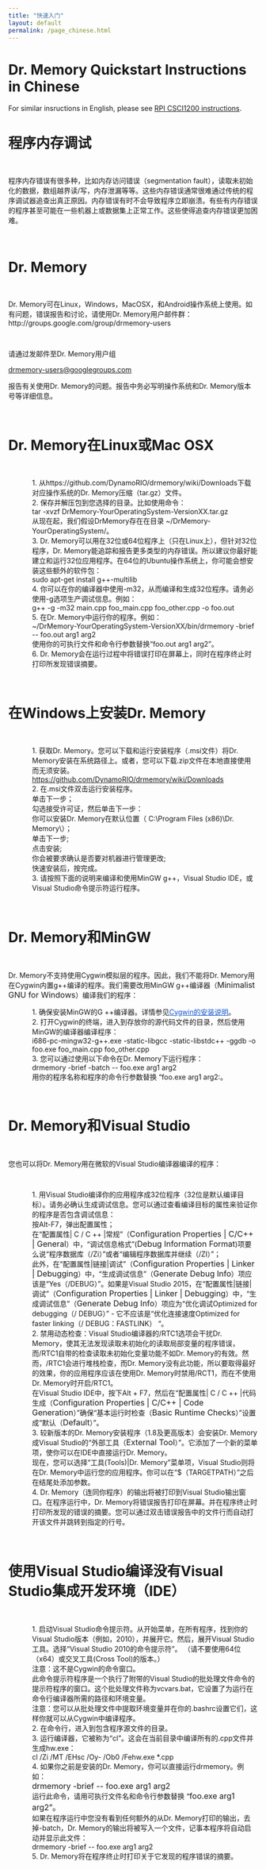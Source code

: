 ```yaml
---
title: "快速入门"
layout: default
permalink: /page_chinese.html
---
```


<h1>Dr. Memory Quickstart Instructions in Chinese</h1>
<div id="contents"><style type="text/css">
ol.lst-kix_ccynm2s5jgpg-3.start{counter-reset:lst-ctn-kix_ccynm2s5jgpg-3 0}
.lst-kix_8mao8ko3tbz9-2>li{counter-increment:lst-ctn-kix_8mao8ko3tbz9-2}
.lst-kix_ccynm2s5jgpg-4>li{counter-increment:lst-ctn-kix_ccynm2s5jgpg-4}
.lst-kix_7zfnk4viec1q-5>li{counter-increment:lst-ctn-kix_7zfnk4viec1q-5}
ol.lst-kix_7zfnk4viec1q-3.start{counter-reset:lst-ctn-kix_7zfnk4viec1q-3 0}
.lst-kix_wlb3hlgsti7x-6>li{counter-increment:lst-ctn-kix_wlb3hlgsti7x-6}
.lst-kix_8mao8ko3tbz9-0>li{counter-increment:lst-ctn-kix_8mao8ko3tbz9-0}
.lst-kix_7zfnk4viec1q-7>li{counter-increment:lst-ctn-kix_7zfnk4viec1q-7}
ol.lst-kix_8mao8ko3tbz9-1.start{counter-reset:lst-ctn-kix_8mao8ko3tbz9-1 0}
ol.lst-kix_n2yafceraafn-0.start{counter-reset:lst-ctn-kix_n2yafceraafn-0 0}
.lst-kix_3901du5h1rye-6>li{counter-increment:lst-ctn-kix_3901du5h1rye-6}
ol.lst-kix_ccynm2s5jgpg-8.start{counter-reset:lst-ctn-kix_ccynm2s5jgpg-8 0}
.lst-kix_wlb3hlgsti7x-4>li{counter-increment:lst-ctn-kix_wlb3hlgsti7x-4}
ol.lst-kix_8mao8ko3tbz9-7.start{counter-reset:lst-ctn-kix_8mao8ko3tbz9-7 0}
.lst-kix_n2yafceraafn-3>li:before{content:"" counter(lst-ctn-kix_n2yafceraafn-3,decimal) ". "}
.lst-kix_3901du5h1rye-4>li{counter-increment:lst-ctn-kix_3901du5h1rye-4}
.lst-kix_n2yafceraafn-1>li:before{content:"" counter(lst-ctn-kix_n2yafceraafn-1,lower-latin) ". "}
.lst-kix_n2yafceraafn-5>li:before{content:"" counter(lst-ctn-kix_n2yafceraafn-5,lower-roman) ". "}
.lst-kix_n2yafceraafn-0>li:before{content:"" counter(lst-ctn-kix_n2yafceraafn-0,decimal) ". "}
.lst-kix_n2yafceraafn-4>li:before{content:"" counter(lst-ctn-kix_n2yafceraafn-4,lower-latin) ". "}
.lst-kix_8mao8ko3tbz9-4>li{counter-increment:lst-ctn-kix_8mao8ko3tbz9-4}
.lst-kix_n2yafceraafn-7>li:before{content:"" counter(lst-ctn-kix_n2yafceraafn-7,lower-latin) ". "}
ol.lst-kix_8mao8ko3tbz9-0.start{counter-reset:lst-ctn-kix_8mao8ko3tbz9-0 0}
.lst-kix_n2yafceraafn-6>li:before{content:"" counter(lst-ctn-kix_n2yafceraafn-6,decimal) ". "}
.lst-kix_n2yafceraafn-8>li{counter-increment:lst-ctn-kix_n2yafceraafn-8}
.lst-kix_n2yafceraafn-2>li:before{content:"" counter(lst-ctn-kix_n2yafceraafn-2,lower-roman) ". "}
.lst-kix_wlb3hlgsti7x-2>li{counter-increment:lst-ctn-kix_wlb3hlgsti7x-2}
ol.lst-kix_8mao8ko3tbz9-6.start{counter-reset:lst-ctn-kix_8mao8ko3tbz9-6 0}
.lst-kix_ccynm2s5jgpg-0>li{counter-increment:lst-ctn-kix_ccynm2s5jgpg-0}
.lst-kix_wlb3hlgsti7x-8>li{counter-increment:lst-ctn-kix_wlb3hlgsti7x-8}
.lst-kix_n2yafceraafn-8>li:before{content:"" counter(lst-ctn-kix_n2yafceraafn-8,lower-roman) ". "}
.lst-kix_ccynm2s5jgpg-6>li{counter-increment:lst-ctn-kix_ccynm2s5jgpg-6}
ol.lst-kix_7zfnk4viec1q-7.start{counter-reset:lst-ctn-kix_7zfnk4viec1q-7 0}
.lst-kix_8mao8ko3tbz9-7>li{counter-increment:lst-ctn-kix_8mao8ko3tbz9-7}
.lst-kix_7zfnk4viec1q-0>li{counter-increment:lst-ctn-kix_7zfnk4viec1q-0}
ol.lst-kix_n2yafceraafn-1.start{counter-reset:lst-ctn-kix_n2yafceraafn-1 0}
ol.lst-kix_wlb3hlgsti7x-1.start{counter-reset:lst-ctn-kix_wlb3hlgsti7x-1 0}
.lst-kix_8mao8ko3tbz9-8>li:before{content:"" counter(lst-ctn-kix_8mao8ko3tbz9-8,lower-roman) ". "}
.lst-kix_7zfnk4viec1q-8>li:before{content:"" counter(lst-ctn-kix_7zfnk4viec1q-8,lower-roman) ". "}
.lst-kix_wlb3hlgsti7x-0>li{counter-increment:lst-ctn-kix_wlb3hlgsti7x-0}
.lst-kix_7zfnk4viec1q-6>li:before{content:"" counter(lst-ctn-kix_7zfnk4viec1q-6,decimal) ". "}
.lst-kix_8mao8ko3tbz9-4>li:before{content:"" counter(lst-ctn-kix_8mao8ko3tbz9-4,lower-latin) ". "}
.lst-kix_8mao8ko3tbz9-6>li:before{content:"" counter(lst-ctn-kix_8mao8ko3tbz9-6,decimal) ". "}
.lst-kix_7zfnk4viec1q-1>li{counter-increment:lst-ctn-kix_7zfnk4viec1q-1}
ol.lst-kix_8mao8ko3tbz9-8.start{counter-reset:lst-ctn-kix_8mao8ko3tbz9-8 0}
ol.lst-kix_wlb3hlgsti7x-4.start{counter-reset:lst-ctn-kix_wlb3hlgsti7x-4 0}
.lst-kix_8mao8ko3tbz9-2>li:before{content:"" counter(lst-ctn-kix_8mao8ko3tbz9-2,lower-roman) ". "}
.lst-kix_7zfnk4viec1q-4>li:before{content:"" counter(lst-ctn-kix_7zfnk4viec1q-4,lower-latin) ". "}
ol.lst-kix_ccynm2s5jgpg-7.start{counter-reset:lst-ctn-kix_ccynm2s5jgpg-7 0}
.lst-kix_8mao8ko3tbz9-6>li{counter-increment:lst-ctn-kix_8mao8ko3tbz9-6}
ol.lst-kix_3901du5h1rye-6.start{counter-reset:lst-ctn-kix_3901du5h1rye-6 0}
.lst-kix_3901du5h1rye-1>li:before{content:"" counter(lst-ctn-kix_3901du5h1rye-1,lower-latin) ". "}
.lst-kix_3901du5h1rye-3>li:before{content:"" counter(lst-ctn-kix_3901du5h1rye-3,decimal) ". "}
.lst-kix_n2yafceraafn-6>li{counter-increment:lst-ctn-kix_n2yafceraafn-6}
.lst-kix_7zfnk4viec1q-2>li:before{content:"" counter(lst-ctn-kix_7zfnk4viec1q-2,lower-roman) ". "}
ol.lst-kix_3901du5h1rye-3.start{counter-reset:lst-ctn-kix_3901du5h1rye-3 0}
.lst-kix_7zfnk4viec1q-0>li:before{content:"" counter(lst-ctn-kix_7zfnk4viec1q-0,decimal) ". "}
.lst-kix_3901du5h1rye-0>li{counter-increment:lst-ctn-kix_3901du5h1rye-0}
.lst-kix_8mao8ko3tbz9-5>li{counter-increment:lst-ctn-kix_8mao8ko3tbz9-5}
.lst-kix_3901du5h1rye-7>li:before{content:"" counter(lst-ctn-kix_3901du5h1rye-7,lower-latin) ". "}
.lst-kix_3901du5h1rye-5>li:before{content:"" counter(lst-ctn-kix_3901du5h1rye-5,lower-roman) ". "}
.lst-kix_wlb3hlgsti7x-1>li{counter-increment:lst-ctn-kix_wlb3hlgsti7x-1}
ol.lst-kix_3901du5h1rye-4.start{counter-reset:lst-ctn-kix_3901du5h1rye-4 0}
ol.lst-kix_wlb3hlgsti7x-3.start{counter-reset:lst-ctn-kix_wlb3hlgsti7x-3 0}
.lst-kix_wlb3hlgsti7x-1>li:before{content:"" counter(lst-ctn-kix_wlb3hlgsti7x-1,lower-latin) ". "}
.lst-kix_wlb3hlgsti7x-5>li:before{content:"" counter(lst-ctn-kix_wlb3hlgsti7x-5,lower-roman) ". "}
.lst-kix_wlb3hlgsti7x-7>li:before{content:"" counter(lst-ctn-kix_wlb3hlgsti7x-7,lower-latin) ". "}
ol.lst-kix_7zfnk4viec1q-2{list-style-type:none}
ol.lst-kix_7zfnk4viec1q-3{list-style-type:none}
ol.lst-kix_7zfnk4viec1q-4{list-style-type:none}
ol.lst-kix_7zfnk4viec1q-5{list-style-type:none}
ol.lst-kix_7zfnk4viec1q-8.start{counter-reset:lst-ctn-kix_7zfnk4viec1q-8 0}
ol.lst-kix_7zfnk4viec1q-6{list-style-type:none}
ol.lst-kix_7zfnk4viec1q-7{list-style-type:none}
ol.lst-kix_7zfnk4viec1q-8{list-style-type:none}
ol.lst-kix_wlb3hlgsti7x-2.start{counter-reset:lst-ctn-kix_wlb3hlgsti7x-2 0}
ol.lst-kix_3901du5h1rye-5.start{counter-reset:lst-ctn-kix_3901du5h1rye-5 0}
ol.lst-kix_7zfnk4viec1q-0{list-style-type:none}
ol.lst-kix_7zfnk4viec1q-1{list-style-type:none}
.lst-kix_3901du5h1rye-5>li{counter-increment:lst-ctn-kix_3901du5h1rye-5}
.lst-kix_8mao8ko3tbz9-0>li:before{content:"" counter(lst-ctn-kix_8mao8ko3tbz9-0,decimal) ". "}
.lst-kix_n2yafceraafn-1>li{counter-increment:lst-ctn-kix_n2yafceraafn-1}
.lst-kix_n2yafceraafn-7>li{counter-increment:lst-ctn-kix_n2yafceraafn-7}
.lst-kix_wlb3hlgsti7x-3>li:before{content:"" counter(lst-ctn-kix_wlb3hlgsti7x-3,decimal) ". "}
.lst-kix_7zfnk4viec1q-6>li{counter-increment:lst-ctn-kix_7zfnk4viec1q-6}
ol.lst-kix_7zfnk4viec1q-0.start{counter-reset:lst-ctn-kix_7zfnk4viec1q-0 0}
.lst-kix_3901du5h1rye-7>li{counter-increment:lst-ctn-kix_3901du5h1rye-7}
ol.lst-kix_n2yafceraafn-8.start{counter-reset:lst-ctn-kix_n2yafceraafn-8 0}
.lst-kix_ccynm2s5jgpg-0>li:before{content:"" counter(lst-ctn-kix_ccynm2s5jgpg-0,decimal) ". "}
.lst-kix_ccynm2s5jgpg-1>li:before{content:"" counter(lst-ctn-kix_ccynm2s5jgpg-1,lower-latin) ". "}
.lst-kix_ccynm2s5jgpg-2>li:before{content:"" counter(lst-ctn-kix_ccynm2s5jgpg-2,lower-roman) ". "}
.lst-kix_ccynm2s5jgpg-3>li:before{content:"" counter(lst-ctn-kix_ccynm2s5jgpg-3,decimal) ". "}
.lst-kix_ccynm2s5jgpg-5>li{counter-increment:lst-ctn-kix_ccynm2s5jgpg-5}
ol.lst-kix_3901du5h1rye-8{list-style-type:none}
ol.lst-kix_wlb3hlgsti7x-8{list-style-type:none}
ol.lst-kix_3901du5h1rye-7{list-style-type:none}
.lst-kix_ccynm2s5jgpg-5>li:before{content:"" counter(lst-ctn-kix_ccynm2s5jgpg-5,lower-roman) ". "}
.lst-kix_ccynm2s5jgpg-6>li:before{content:"" counter(lst-ctn-kix_ccynm2s5jgpg-6,decimal) ". "}
ol.lst-kix_wlb3hlgsti7x-7{list-style-type:none}
ol.lst-kix_wlb3hlgsti7x-4{list-style-type:none}
.lst-kix_ccynm2s5jgpg-4>li:before{content:"" counter(lst-ctn-kix_ccynm2s5jgpg-4,lower-latin) ". "}
.lst-kix_ccynm2s5jgpg-8>li:before{content:"" counter(lst-ctn-kix_ccynm2s5jgpg-8,lower-roman) ". "}
ol.lst-kix_wlb3hlgsti7x-3{list-style-type:none}
ol.lst-kix_wlb3hlgsti7x-6{list-style-type:none}
ol.lst-kix_wlb3hlgsti7x-5{list-style-type:none}
ol.lst-kix_3901du5h1rye-0{list-style-type:none}
ol.lst-kix_wlb3hlgsti7x-0{list-style-type:none}
ol.lst-kix_3901du5h1rye-2{list-style-type:none}
ol.lst-kix_wlb3hlgsti7x-2{list-style-type:none}
ol.lst-kix_3901du5h1rye-1{list-style-type:none}
ol.lst-kix_wlb3hlgsti7x-1{list-style-type:none}
ol.lst-kix_3901du5h1rye-4{list-style-type:none}
ol.lst-kix_3901du5h1rye-3{list-style-type:none}
.lst-kix_ccynm2s5jgpg-7>li:before{content:"" counter(lst-ctn-kix_ccynm2s5jgpg-7,lower-latin) ". "}
ol.lst-kix_3901du5h1rye-6{list-style-type:none}
ol.lst-kix_3901du5h1rye-5{list-style-type:none}
ol.lst-kix_8mao8ko3tbz9-0{list-style-type:none}
ol.lst-kix_8mao8ko3tbz9-1{list-style-type:none}
ol.lst-kix_8mao8ko3tbz9-2{list-style-type:none}
ol.lst-kix_8mao8ko3tbz9-3{list-style-type:none}
ol.lst-kix_8mao8ko3tbz9-4{list-style-type:none}
ol.lst-kix_8mao8ko3tbz9-5{list-style-type:none}
ol.lst-kix_8mao8ko3tbz9-6{list-style-type:none}
ol.lst-kix_8mao8ko3tbz9-7{list-style-type:none}
ol.lst-kix_8mao8ko3tbz9-8{list-style-type:none}
ol.lst-kix_8mao8ko3tbz9-4.start{counter-reset:lst-ctn-kix_8mao8ko3tbz9-4 0}
.lst-kix_n2yafceraafn-0>li{counter-increment:lst-ctn-kix_n2yafceraafn-0}
ol.lst-kix_wlb3hlgsti7x-0.start{counter-reset:lst-ctn-kix_wlb3hlgsti7x-0 0}
.lst-kix_wlb3hlgsti7x-7>li{counter-increment:lst-ctn-kix_wlb3hlgsti7x-7}
ol.lst-kix_3901du5h1rye-7.start{counter-reset:lst-ctn-kix_3901du5h1rye-7 0}
.lst-kix_n2yafceraafn-2>li{counter-increment:lst-ctn-kix_n2yafceraafn-2}
ol.lst-kix_ccynm2s5jgpg-0{list-style-type:none}
ol.lst-kix_ccynm2s5jgpg-1{list-style-type:none}
ol.lst-kix_ccynm2s5jgpg-2{list-style-type:none}
ol.lst-kix_ccynm2s5jgpg-3{list-style-type:none}
ol.lst-kix_ccynm2s5jgpg-1.start{counter-reset:lst-ctn-kix_ccynm2s5jgpg-1 0}
ol.lst-kix_ccynm2s5jgpg-4{list-style-type:none}
ol.lst-kix_ccynm2s5jgpg-5{list-style-type:none}
ol.lst-kix_ccynm2s5jgpg-5.start{counter-reset:lst-ctn-kix_ccynm2s5jgpg-5 0}
ol.lst-kix_wlb3hlgsti7x-6.start{counter-reset:lst-ctn-kix_wlb3hlgsti7x-6 0}
ol.lst-kix_ccynm2s5jgpg-6{list-style-type:none}
ol.lst-kix_ccynm2s5jgpg-7{list-style-type:none}
ol.lst-kix_ccynm2s5jgpg-8{list-style-type:none}
ol.lst-kix_3901du5h1rye-1.start{counter-reset:lst-ctn-kix_3901du5h1rye-1 0}
.lst-kix_7zfnk4viec1q-8>li{counter-increment:lst-ctn-kix_7zfnk4viec1q-8}
.lst-kix_7zfnk4viec1q-4>li{counter-increment:lst-ctn-kix_7zfnk4viec1q-4}
ol.lst-kix_7zfnk4viec1q-5.start{counter-reset:lst-ctn-kix_7zfnk4viec1q-5 0}
ol.lst-kix_n2yafceraafn-3.start{counter-reset:lst-ctn-kix_n2yafceraafn-3 0}
.lst-kix_wlb3hlgsti7x-5>li{counter-increment:lst-ctn-kix_wlb3hlgsti7x-5}
ol.lst-kix_3901du5h1rye-8.start{counter-reset:lst-ctn-kix_3901du5h1rye-8 0}
ol.lst-kix_7zfnk4viec1q-6.start{counter-reset:lst-ctn-kix_7zfnk4viec1q-6 0}
ol.lst-kix_ccynm2s5jgpg-0.start{counter-reset:lst-ctn-kix_ccynm2s5jgpg-0 0}
ol.lst-kix_ccynm2s5jgpg-6.start{counter-reset:lst-ctn-kix_ccynm2s5jgpg-6 0}
ol.lst-kix_wlb3hlgsti7x-5.start{counter-reset:lst-ctn-kix_wlb3hlgsti7x-5 0}
.lst-kix_ccynm2s5jgpg-3>li{counter-increment:lst-ctn-kix_ccynm2s5jgpg-3}
.lst-kix_8mao8ko3tbz9-1>li{counter-increment:lst-ctn-kix_8mao8ko3tbz9-1}
ol.lst-kix_3901du5h1rye-2.start{counter-reset:lst-ctn-kix_3901du5h1rye-2 0}
ol.lst-kix_n2yafceraafn-2.start{counter-reset:lst-ctn-kix_n2yafceraafn-2 0}
ol.lst-kix_8mao8ko3tbz9-5.start{counter-reset:lst-ctn-kix_8mao8ko3tbz9-5 0}
.lst-kix_3901du5h1rye-1>li{counter-increment:lst-ctn-kix_3901du5h1rye-1}
.lst-kix_n2yafceraafn-5>li{counter-increment:lst-ctn-kix_n2yafceraafn-5}
.lst-kix_8mao8ko3tbz9-7>li:before{content:"" counter(lst-ctn-kix_8mao8ko3tbz9-7,lower-latin) ". "}
.lst-kix_8mao8ko3tbz9-5>li:before{content:"" counter(lst-ctn-kix_8mao8ko3tbz9-5,lower-roman) ". "}
.lst-kix_7zfnk4viec1q-7>li:before{content:"" counter(lst-ctn-kix_7zfnk4viec1q-7,lower-latin) ". "}
.lst-kix_8mao8ko3tbz9-1>li:before{content:"" counter(lst-ctn-kix_8mao8ko3tbz9-1,lower-latin) ". "}
.lst-kix_7zfnk4viec1q-3>li:before{content:"" counter(lst-ctn-kix_7zfnk4viec1q-3,decimal) ". "}
.lst-kix_8mao8ko3tbz9-3>li:before{content:"" counter(lst-ctn-kix_8mao8ko3tbz9-3,decimal) ". "}
.lst-kix_7zfnk4viec1q-5>li:before{content:"" counter(lst-ctn-kix_7zfnk4viec1q-5,lower-roman) ". "}
.lst-kix_3901du5h1rye-2>li:before{content:"" counter(lst-ctn-kix_3901du5h1rye-2,lower-roman) ". "}
ol.lst-kix_7zfnk4viec1q-1.start{counter-reset:lst-ctn-kix_7zfnk4viec1q-1 0}
ol.lst-kix_ccynm2s5jgpg-2.start{counter-reset:lst-ctn-kix_ccynm2s5jgpg-2 0}
ol.lst-kix_ccynm2s5jgpg-4.start{counter-reset:lst-ctn-kix_ccynm2s5jgpg-4 0}
ol.lst-kix_3901du5h1rye-0.start{counter-reset:lst-ctn-kix_3901du5h1rye-0 0}
.lst-kix_n2yafceraafn-3>li{counter-increment:lst-ctn-kix_n2yafceraafn-3}
.lst-kix_7zfnk4viec1q-1>li:before{content:"" counter(lst-ctn-kix_7zfnk4viec1q-1,lower-latin) ". "}
.lst-kix_3901du5h1rye-0>li:before{content:"" counter(lst-ctn-kix_3901du5h1rye-0,decimal) ". "}
.lst-kix_3901du5h1rye-8>li:before{content:"" counter(lst-ctn-kix_3901du5h1rye-8,lower-roman) ". "}
.lst-kix_7zfnk4viec1q-2>li{counter-increment:lst-ctn-kix_7zfnk4viec1q-2}
ol.lst-kix_n2yafceraafn-4.start{counter-reset:lst-ctn-kix_n2yafceraafn-4 0}
.lst-kix_3901du5h1rye-3>li{counter-increment:lst-ctn-kix_3901du5h1rye-3}
.lst-kix_8mao8ko3tbz9-8>li{counter-increment:lst-ctn-kix_8mao8ko3tbz9-8}
.lst-kix_3901du5h1rye-6>li:before{content:"" counter(lst-ctn-kix_3901du5h1rye-6,decimal) ". "}
ol.lst-kix_n2yafceraafn-7.start{counter-reset:lst-ctn-kix_n2yafceraafn-7 0}
.lst-kix_3901du5h1rye-4>li:before{content:"" counter(lst-ctn-kix_3901du5h1rye-4,lower-latin) ". "}
ol.lst-kix_7zfnk4viec1q-4.start{counter-reset:lst-ctn-kix_7zfnk4viec1q-4 0}
.lst-kix_7zfnk4viec1q-3>li{counter-increment:lst-ctn-kix_7zfnk4viec1q-3}
.lst-kix_wlb3hlgsti7x-2>li:before{content:"" counter(lst-ctn-kix_wlb3hlgsti7x-2,lower-roman) ". "}
.lst-kix_wlb3hlgsti7x-4>li:before{content:"" counter(lst-ctn-kix_wlb3hlgsti7x-4,lower-latin) ". "}
.lst-kix_ccynm2s5jgpg-8>li{counter-increment:lst-ctn-kix_ccynm2s5jgpg-8}
ol.lst-kix_7zfnk4viec1q-2.start{counter-reset:lst-ctn-kix_7zfnk4viec1q-2 0}
.lst-kix_wlb3hlgsti7x-3>li{counter-increment:lst-ctn-kix_wlb3hlgsti7x-3}
.lst-kix_wlb3hlgsti7x-0>li:before{content:"" counter(lst-ctn-kix_wlb3hlgsti7x-0,decimal) ". "}
.lst-kix_wlb3hlgsti7x-6>li:before{content:"" counter(lst-ctn-kix_wlb3hlgsti7x-6,decimal) ". "}
.lst-kix_wlb3hlgsti7x-8>li:before{content:"" counter(lst-ctn-kix_wlb3hlgsti7x-8,lower-roman) ". "}
.lst-kix_ccynm2s5jgpg-2>li{counter-increment:lst-ctn-kix_ccynm2s5jgpg-2}
.lst-kix_ccynm2s5jgpg-7>li{counter-increment:lst-ctn-kix_ccynm2s5jgpg-7}
ol.lst-kix_wlb3hlgsti7x-7.start{counter-reset:lst-ctn-kix_wlb3hlgsti7x-7 0}
ol.lst-kix_n2yafceraafn-6.start{counter-reset:lst-ctn-kix_n2yafceraafn-6 0}
.lst-kix_8mao8ko3tbz9-3>li{counter-increment:lst-ctn-kix_8mao8ko3tbz9-3}
ol.lst-kix_8mao8ko3tbz9-3.start{counter-reset:lst-ctn-kix_8mao8ko3tbz9-3 0}
.lst-kix_ccynm2s5jgpg-1>li{counter-increment:lst-ctn-kix_ccynm2s5jgpg-1}
.lst-kix_3901du5h1rye-2>li{counter-increment:lst-ctn-kix_3901du5h1rye-2}
.lst-kix_3901du5h1rye-8>li{counter-increment:lst-ctn-kix_3901du5h1rye-8}
ol.lst-kix_n2yafceraafn-0{list-style-type:none}
ol.lst-kix_8mao8ko3tbz9-2.start{counter-reset:lst-ctn-kix_8mao8ko3tbz9-2 0}
ol.lst-kix_n2yafceraafn-5.start{counter-reset:lst-ctn-kix_n2yafceraafn-5 0}
ol.lst-kix_n2yafceraafn-6{list-style-type:none}
ol.lst-kix_n2yafceraafn-5{list-style-type:none}
ol.lst-kix_n2yafceraafn-8{list-style-type:none}
ol.lst-kix_n2yafceraafn-7{list-style-type:none}
ol.lst-kix_n2yafceraafn-2{list-style-type:none}
ol.lst-kix_n2yafceraafn-1{list-style-type:none}
ol.lst-kix_n2yafceraafn-4{list-style-type:none}
ol.lst-kix_n2yafceraafn-3{list-style-type:none}
.lst-kix_n2yafceraafn-4>li{counter-increment:lst-ctn-kix_n2yafceraafn-4}
ol.lst-kix_wlb3hlgsti7x-8.start{counter-reset:lst-ctn-kix_wlb3hlgsti7x-8 0}
ol{margin:0;padding:0}
table td,table th{padding:0}
.c8{background-color:#ffffff;max-width:468pt;padding:72pt 72pt 72pt 72pt}
.c6{color:inherit;text-decoration:inherit}
.c1{margin-left:36pt;padding-left:0pt}
.c7{color:#1155cc;text-decoration:underline}
.c4{padding:0;margin:0}
.c0{orphans:2;widows:2}
.c5{font-size:12pt}
.c3{height:11pt}
.c2{page-break-after:avoid}
.title{padding-top:0pt;color:#000000;font-size:26pt;padding-bottom:3pt;font-family:"Arial";line-height:1.15;page-break-after:avoid;orphans:2;widows:2;text-align:left}
.subtitle{padding-top:0pt;color:#666666;font-size:15pt;padding-bottom:16pt;font-family:"Arial";line-height:1.15;page-break-after:avoid;orphans:2;widows:2;text-align:left}
</style>

  <p class="c0"><span>For similar insructions in English, please see <a href="http://www.cs.rpi.edu/academics/courses/spring16/csci1200/memory_debugging.php">RPI CSCI1200 instructions</a>.</span></p>

<h1 class="c0 c2" id="h.ukpelivr0rvc"><span>程序内存调试</span></h1><p class="c0 c3"><span></span></p><p class="c0"><span>程序内存错误有很多种，比如内存访问错误（segmentation fault），读取未初始化的数据，数组越界读/写，内存泄漏等等。这些内存错误通常很难通过传统的程序调试器追查出真正原因。内存错误有时不会导致程序立即崩溃。有些有内存错误的程序甚至可能在一些机器上或数据集上正常工作。这些使得追查内存错误更加困难。</span></p><p class="c0 c3"><span></span></p><h1 class="c0 c2" id="h.dmtccc8lsumh"><span>Dr. Memory</span></h1><p class="c0 c3"><span></span></p><p class="c0"><span>Dr. Memory可在Linux，Windows，MacOSX，和Android操作系统上使用。如有问题，错误报告和讨论，请使用Dr. Memory用户邮件群：http://groups.google.com/group/drmemory-users</span></p><p class="c0 c3"><span></span></p><p class="c0"><span>请通过发邮件至Dr. Memory用户组</span>

<span class="c7"><a class="c6" href="mailto:drmemory-users@googlegroups.com">drmemory-users@googlegroups.com</a></span>

<span>报告有关使用Dr. Memory的问题。报告中务必写明操作系统和Dr. Memory版本号等详细信息。</span></p><p class="c0 c3"><span></span></p><h1 class="c0 c2" id="h.4ik0skb8s0xq"><span>Dr. Memory在Linux或Mac OSX</span></h1><p class="c0 c3"><span></span></p><ol class="c4 lst-kix_ccynm2s5jgpg-0 start" start="1"><li class="c1 c0"><span>从https://github.com/DynamoRIO/drmemory/wiki/Downloads下载对应操作系统的Dr. Memory压缩（tar.gz）文件。</span></li><li class="c1 c0"><span>保存并解压包到您选择的目录。比如使用命令：<br>tar -xvzf DrMemory-YourOperatingSystem-VersionXX.tar.gz<br>从现在起，我们假设DrMemory存在在目录 ~/DrMemory-YourOperatingSystem/。</span></li><li class="c1 c0"><span>Dr. Memory可以用在32位或64位程序上（只在Linux上），但针对32位程序，Dr. Memory能追踪和报告更多类型的内存错误。所以建议你最好能建立和运行32位应用程序。在64位的Ubuntu操作系统上，你可能会想安装这些额外的软件包：<br>sudo apt-get install g++-multilib</span></li><li class="c1 c0"><span>你可以在你的编译器中使用-m32，从而编译和生成32位程序。请务必使用-g选项生产调试信息。例如：<br>g++ -g -m32 main.cpp foo_main.cpp foo_other.cpp -o foo.out</span></li><li class="c1 c0"><span>在Dr. Memory中运行你的程序。例如：<br>~/DrMemory-YourOperatingSystem-VersionXX/bin/drmemory -brief -- foo.out arg1 arg2<br>使用你的可执行文件和命令行参数替换“foo.out arg1 arg2”。</span></li><li class="c1 c0"><span>Dr. Memory会在运行过程中将错误打印在屏幕上，同时在程序终止时打印所发现错误摘要。</span></li></ol><p class="c0 c3"><span></span></p><h1 class="c0 c2" id="h.jwelgos716n5"><span>在Windows上安装Dr. Memory</span></h1><p class="c0 c3"><span></span></p><ol class="c4 lst-kix_n2yafceraafn-0 start" start="1"><li class="c1 c0"><span>获取Dr. Memory。您可以下载和运行安装程序（.msi文件）将Dr. Memory安装在系统路径上。或者，您可以下载.zip文件在本地直接使用而无须安装。</span><span class="c7"><a class="c6" href="https://www.google.com/url?q=https://github.com/DynamoRIO/drmemory/wiki/Downloads&amp;sa=D&amp;ust=1461434190692000&amp;usg=AFQjCNHaqDkE8tBKVJSkZq1qZABvIjgSGg">https://github.com/DynamoRIO/drmemory/wiki/Downloads</a></span></li><li class="c1 c0"><span>在.msi文件双击运行安装程序。<br>单击下一步；<br>勾选接受许可证，然后单击下一步：<br>你可以安装Dr. Memory在默认位置（ C:\Program Files (x86)\Dr. Memory\）；<br>单击下一步;<br>点击安装;<br>你会被要求确认是否要对机器进行管理更改;<br>快速安装后，按完成。</span></li><li class="c1 c0"><span>请按照下面的说明来编译和使用MinGW g++，Visual Studio IDE，或Visual Studio命令提示符运行程序。</span></li></ol><p class="c0 c3"><span></span></p><h1 class="c0 c2" id="h.ab1n2chyf11t"><span>Dr. Memory和MinGW</span></h1><p class="c0 c3"><span></span></p><p class="c0"><span>Dr. Memory不支持使用Cygwin模拟层的程序。因此，我们不能将Dr. Memory用在Cygwin内置g++编译的程序。我们需要改用MinGW g++编译器（</span><span class="c5">Minimalist GNU for Windows</span><span>）编译我们的程序：</span></p><ol class="c4 lst-kix_8mao8ko3tbz9-0 start" start="1"><li class="c1 c0"><span>确保安装MinGW的G ++编译器。详情参见</span><span class="c7"><a class="c6" href="https://www.google.com/url?q=http://www.cs.rpi.edu/academics/courses/spring16/csci1200/cygwin.php&amp;sa=D&amp;ust=1461434190694000&amp;usg=AFQjCNH2L5S8I9KY8mAUY3JAVs-T3RArVQ">Cygwin的安装说明</a></span><span>。</span></li><li class="c1 c0"><span>打开Cygwin的终端，进入到存放你的源代码文件的目录，然后使用MinGW的编译器编译程序：<br>i686-pc-mingw32-g++.exe -static-libgcc -static-libstdc++ -ggdb -o foo.exe foo_main.cpp foo_other.cpp</span></li><li class="c1 c0"><span>您可以通过使用以下命令在Dr. Memory下运行程序：<br>drmemory -brief -batch -- foo.exe arg1 arg2<br>用你的程序名称和程序的命令行参数替换 “foo.exe arg1 arg2:。</span></li></ol><p class="c0 c3"><span></span></p><h1 class="c0 c2" id="h.r0c8y8hp1wdj"><span>Dr. Memory和Visual Studio</span></h1><p class="c0 c3"><span></span></p><p class="c0"><span>您也可以将Dr. Memory用在微软的Visual Studio编译器编译的程序：</span></p><p class="c0 c3"><span></span></p><ol class="c4 lst-kix_wlb3hlgsti7x-0 start" start="1"><li class="c1 c0"><span>用Visual Studio编译你的应用程序成32位程序（32位是默认编译目标）。请务必确认生成调试信息。您可以通过查看编译目标的属性来验证你的程序是否包含调试信息：<br>按Alt-F7，弹出配置属性；<br>在“配置属性| C / C ++ |常规”（</span><span class="c5">Configuration Properties | C/C++ | General</span><span>）中，“调试信息格式”(</span><span class="c5">Debug Information Format</span><span>)项要么说“程序数据库（/Zi）”或者“编辑程序数据库并继续（/ZI）”；<br>此外，在“配置属性|链接|调试”（</span><span class="c5">Configuration Properties | Linker | Debugging</span><span>）中，“生成调试信息”（</span><span class="c5">Generate Debug Info</span><span>）项应该是“Yes（/DEBUG）”。如果是Visual Studio 2015，在“配置属性|链接|调试”（</span><span class="c5">Configuration Properties | Linker | Debugging</span><span>）中，“生成调试信息”（</span><span class="c5">Generate Debug Info</span><span>）项应为“优化调试Optimized for debugging（/ DEBUG）” - 它不应该是“优化连接速度Optimized for faster linking（/ DEBUG：FASTLINK） “。</span></li><li class="c1 c0"><span>禁用动态检查：Visual Studio编译器的/RTC1选项会干扰Dr. Memory，使其无法发现读取未初始化的读取局部变量的程序错误，而/RTC1自带的检查读取未初始化变量功能不如Dr. Memory的有效。然而，/RTC1会进行堆栈检查，而Dr. Memory没有此功能，所以要取得最好的效果，你的应用程序应该在使用Dr. Memory时禁用/RCT1，而在不使用Dr. Memory时开启/RTC1。<br>在Visual Studio IDE中，按下Alt + F7，然后在“配置属性| C / C ++ |代码生成（</span><span class="c5">Configuration Properties | C/C++ | Code Generation</span><span>）”确保“基本运行时检查（</span><span class="c5">Basic Runtime Checks</span><span>）”设置成“默认（</span><span class="c5">Default</span><span>）”。</span></li><li class="c0 c1"><span>较新版本的Dr. Memory安装程序（1.8及更高版本）会安装Dr. Memory成Visual Studio的“外部工具（</span><span class="c5">External Tool</span><span>）”。它添加了一个新的菜单项，使你可以在IDE中直接运行Dr. Memory。<br>现在，您可以选择“工具(Tools)|Dr. Memory”菜单项，Visual Studio则将在Dr. Memory中运行您的应用程序。你可以在“$（TARGETPATH​​）”之后在结尾处添加参数。</span></li><li class="c1 c0"><span>Dr. Memory（连同你程序）的输出将被打印到Visual Studio输出窗口。在程序运行中，Dr. Memory将错误报告打印在屏幕。并在程序终止时打印所发现的错误的摘要。您可以通过双击错误报告中的文件行而自动打开该文件并跳转到指定的行号。</span></li></ol><p class="c0 c3"><span></span></p><h1 class="c0 c2" id="h.cue862rka1cp"><span>使用Visual Studio编译没有Visual Studio集成开发环境（IDE）</span></h1><p class="c0 c3"><span></span></p><ol class="c4 lst-kix_7zfnk4viec1q-0 start" start="1"><li class="c1 c0"><span>启动Visual Studio命令提示符。从开始菜单，在所有程序，找到你的Visual Studio版本（例如，2010），并展开它。然后，展开Visual Studio工具。选择“Visual Studio 2010的命令提示符”。 （请不要使用64位（x64）或交叉工具(Cross Tool)的版本。）<br>注意：这不是Cygwin的命令窗口。<br>此命令提示符程序是一个执行了附带的Visual Studio的批处理文件命令的提示符程序的窗口。这个批处理文件称为vcvars.bat，它设置了为运行在命令行编译器所需的路径和环境变量。<br>注意：您可以从批处理文件中提取环境变量并在你的.bashrc设置它们，这样你就可以从Cygwin中编译程序。</span></li><li class="c1 c0"><span>在命令行，进入到包含程序源文件的目录。</span></li><li class="c1 c0"><span>运行编译器，它被称为“cl”。这会在当前目录中编译所有的.cpp文件并生成hw.exe：<br>cl /Zi /MT /EHsc /Oy- /Ob0 /Fehw.exe *.cpp</span></li><li class="c1 c0"><span>如果你之前是安装的Dr. Memory，你可以直接运行drmemory。例如：<br></span><span class="c5"> drmemory -brief -- foo.exe arg1 arg2<br></span><span>运行此命令，请用可执行文件名和命令行参数替换 “</span><span class="c5">foo.exe arg1 arg2”。</span><span class="c5"><br></span><span>如果在程序运行中您没有看到任何额外的从Dr. Memory打印的输出，去掉-batch，Dr. Memory的输出将被写入一个文件，记事本程序将自动启动并显示此文件：<br>drmemory -brief -- foo.exe arg1 arg2</span></li><li class="c1 c0"><span>Dr. Memory将在程序终止时打印关于它发现的程序错误的摘要。</span></li></ol><p class="c0 c3"><span></span></p></div>
